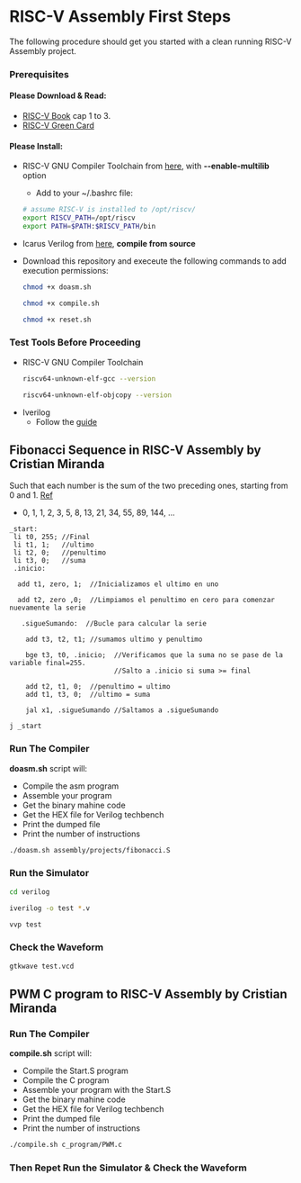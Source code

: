 # RISC-V Assembly First Steps

The following procedure should get you started with a clean running RISC-V Assembly project.

### Prerequisites

#### Please Download & Read:

- [RISC-V Book](http://riscvbook.com/spanish/) cap 1 to 3.
- [RISC-V Green Card](http://riscvbook.com/greencard-20181213.pdf)

#### Please Install:

- RISC-V GNU Compiler Toolchain from [here](https://github.com/riscv/riscv-gnu-toolchain), with **--enable-multilib** option
  - Add to your ~/.bashrc file:

  ```sh
  # assume RISC-V is installed to /opt/riscv/
  export RISCV_PATH=/opt/riscv
  export PATH=$PATH:$RISCV_PATH/bin
  ```
- Icarus Verilog from [here](https://iverilog.fandom.com/wiki/Installation_Guide), **compile from source**
- Download this repository and execeute the following commands to add execution permissions:
  ```sh
  chmod +x doasm.sh
  ```
  ```sh
  chmod +x compile.sh
  ```
  ```sh
  chmod +x reset.sh
  ```


### Test Tools Before Proceeding 

- RISC-V GNU Compiler Toolchain
  ```sh
  riscv64-unknown-elf-gcc --version
  ```
  ```sh
  riscv64-unknown-elf-objcopy --version
  ```
- Iverilog
  - Follow the [guide](https://iverilog.fandom.com/wiki/Getting_Started)

## Fibonacci Sequence in RISC-V Assembly by Cristian Miranda 

Such that each number is the sum of the two preceding ones, starting from 0 and 1. [Ref](https://en.wikipedia.org/wiki/Fibonacci_number)

- 0, 1, 1, 2, 3, 5, 8, 13, 21, 34, 55, 89, 144, ...

```
_start:
 li t0, 255; //Final
 li t1, 1;   //ultimo
 li t2, 0;   //penultimo
 li t3, 0;   //suma
 .inicio:
		
  add t1, zero, 1;  //Inicializamos el ultimo en uno
		
  add t2, zero ,0;  //Limpiamos el penultimo en cero para comenzar nuevamente la serie
		
   .sigueSumando:  //Bucle para calcular la serie
		
    add t3, t2, t1; //sumamos ultimo y penultimo

    bge t3, t0, .inicio;  //Verificamos que la suma no se pase de la variable final=255.
                          //Salto a .inicio si suma >= final

    add t2, t1, 0;  //penultimo = ultimo
    add t1, t3, 0;  //ultimo = suma

    jal x1, .sigueSumando //Saltamos a .sigueSumando
			
j _start
```


### Run The Compiler

**doasm.sh** script will:

- Compile the asm program
- Assemble your program
- Get the binary mahine code 
- Get the HEX file for Verilog techbench
- Print the dumped file
- Print the number of instructions

```sh
./doasm.sh assembly/projects/fibonacci.S
```

### Run the Simulator

```sh
cd verilog
```
```sh
iverilog -o test *.v
```
```sh
vvp test
```

### Check the Waveform

```sh
gtkwave test.vcd
```

## PWM C program to RISC-V Assembly by Cristian Miranda 

### Run The Compiler

**compile.sh** script will:

- Compile the Start.S program
- Compile the C program
- Assemble your program with the Start.S
- Get the binary mahine code 
- Get the HEX file for Verilog techbench
- Print the dumped file
- Print the number of instructions

```sh
./compile.sh c_program/PWM.c
```

### Then Repet Run the Simulator & Check the Waveform

